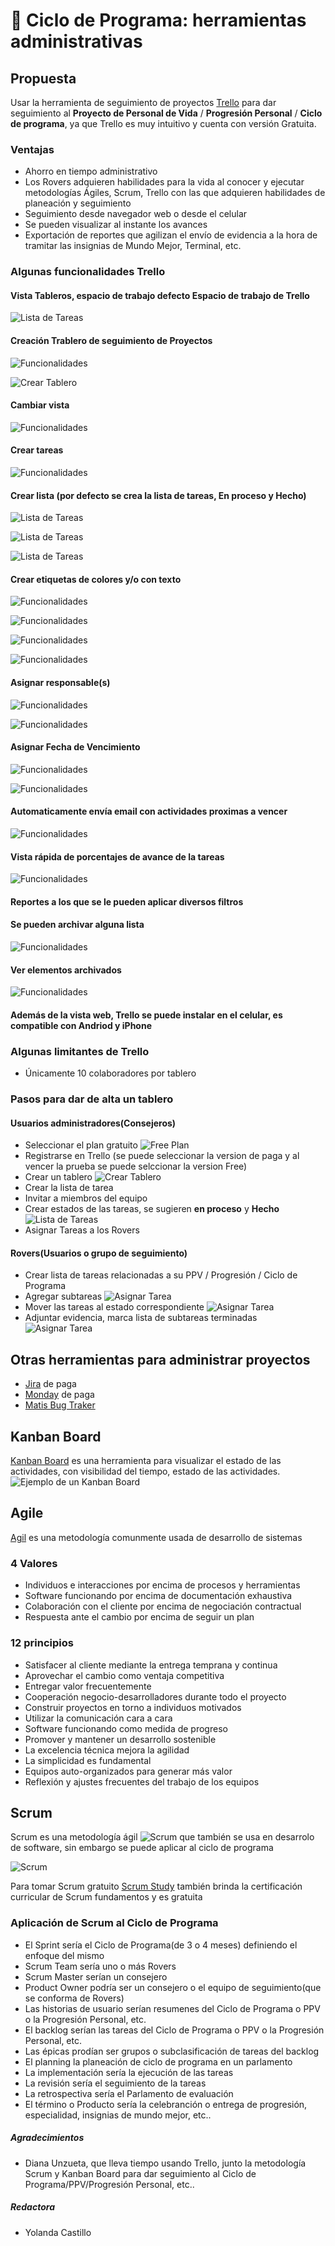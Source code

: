 # 🚀 Ciclo de Programa: herramientas administrativas

## Propuesta

Usar la herramienta de seguimiento de proyectos [Trello](https://trello.com/es/tour) para dar seguimiento al **Proyecto de Personal de Vida** 
/ **Progresión Personal** / **Ciclo de programa**, ya que Trello es muy intuitivo y cuenta con versión Gratuita.

### Ventajas

- Ahorro en tiempo administrativo
- Los Rovers adquieren habilidades para la vida al  conocer y ejecutar metodologías Ágiles, Scrum, Trello con las que adquieren habilidades de planeación y seguimiento
- Seguimiento desde navegador web o desde el celular
- Se pueden visualizar al instante los avances
- Exportación de reportes que agilizan el envío de evidencia a la hora de tramitar las insignias de Mundo Mejor, Terminal, etc.


### Algunas funcionalidades Trello

#### Vista Tableros, espacio de trabajo defecto **Espacio de trabajo de Trello**

  ![Lista de Tareas](img/trello/espacioTrabajo.png)

#### Creación Trablero de seguimiento de Proyectos 

  ![Funcionalidades](img/trello/crearTablero-0.png) 

  ![Crear Tablero](img/trello/crearTablero.png)

#### Cambiar vista 

  ![Funcionalidades](img/trello/cambiarVista.png) 

#### Crear tareas

  ![Funcionalidades](img/trello/crearTarea.png)

#### Crear lista (por defecto se crea la lista de tareas, **En proceso** y **Hecho**) 

  ![Lista de Tareas](img/trello/listaTareasEstados.png) 

  ![Lista de Tareas](img/trello/agregarLista.png)

  ![Lista de Tareas](img/trello/agregarLista-detalle.png)
#### Crear etiquetas de colores y/o con texto 

  ![Funcionalidades](img/trello/editarTarea.png) 

  ![Funcionalidades](img/trello/fucionalidades.png)

  ![Funcionalidades](img/trello/etiquetarTarea.png)

  ![Funcionalidades](img/trello/seleccionaEtiqueta.png)

#### Asignar responsable(s)

  ![Funcionalidades](img/trello/asignarMiembro-0.png) 

  ![Funcionalidades](img/trello/asignarMiembro.png)

#### Asignar Fecha de Vencimiento

  ![Funcionalidades](img/trello/asignarFechaVencimiento.png)

  ![Funcionalidades](img/trello/asignarFechaVencimiento-1.png)

#### Automaticamente envía email con actividades proximas a vencer

  ![Funcionalidades](img/trello/notificaionEmail.png)

#### Vista rápida de porcentajes de avance de la tareas

  ![Funcionalidades](img/trello/porcentajeAvance.png)

#### Reportes a los que se le pueden aplicar diversos filtros

#### Se pueden archivar alguna lista
  ![Funcionalidades](img/trello/archivarLista.png)

#### Ver elementos archivados

  ![Funcionalidades](img/trello/verArchivados-0.png)

#### Además de la vista web, Trello se puede instalar en el celular, es compatible con Andriod y iPhone

### Algunas limitantes de Trello

- Únicamente 10 colaboradores por tablero

### Pasos para dar de alta un tablero

#### Usuarios administradores(Consejeros)
 
- Seleccionar el plan gratuito ![Free Plan](img/trello/tiposPlanes.png)
- Registrarse en Trello (se puede seleccionar la version de paga y al vencer la prueba se puede selccionar la version Free)
- Crear un tablero ![Crear Tablero](img/trello/crearTablero.png)
- Crear la lista de tarea
- Invitar a miembros del equipo
- Crear estados de las tareas, se sugieren **en proceso** y **Hecho** 
![Lista de Tareas](img/trello/listaTareasEstados.png)
- Asignar Tareas a los Rovers


#### Rovers(Usuarios o grupo de seguimiento)

- Crear lista de tareas relacionadas a su PPV / Progresión / Ciclo de Programa 
- Agregar subtareas 
![Asignar Tarea](img/trello/asignarSubtarea.png)
- Mover las tareas al estado correspondiente 
![Asignar Tarea](img/trello/listaTareasEstados.png)
- Adjuntar evidencia, marca lista de subtareas terminadas 
![Asignar Tarea](img/trello/porcentajeAvance.png)

## Otras herramientas para administrar proyectos

- [Jira](https://www.atlassian.com/) de paga
- [Monday](https://monday.com/) de paga
- [Matis Bug Traker](https://mantisbt.org/)

## Kanban Board

[Kanban Board](https://www.atlassian.com/es/agile/kanban/boards) es una herramienta para visualizar el estado de las actividades, 
con visibilidad del tiempo, estado de las actividades.
![Ejemplo de un Kanban Board](https://upload.wikimedia.org/wikipedia/commons/b/b4/Abstract_Kanban_Board.svg)

## Agile

[Agil](https://sentrio.io/blog/valores-principios-agile-manifiesto-agil/) es una metodología comunmente usada de desarrollo de sistemas

### 4 Valores
- Individuos e interacciones por encima de procesos y herramientas
- Software funcionando por encima de documentación exhaustiva
- Colaboración con el cliente por encima de negociación contractual
- Respuesta ante el cambio por encima de seguir un plan

### 12 principios
- Satisfacer al cliente mediante la entrega temprana y continua
- Aprovechar el cambio como ventaja competitiva
- Entregar valor frecuentemente
- Cooperación negocio-desarrolladores durante todo el proyecto
- Construir proyectos en torno a individuos motivados
- Utilizar la comunicación cara a cara
- Software funcionando como medida de progreso
- Promover y mantener un desarrollo sostenible
- La excelencia técnica mejora la agilidad
- La simplicidad es fundamental
- Equipos auto-organizados para generar más valor
- Reflexión y ajustes frecuentes del trabajo de los equipos


## Scrum

Scrum es una metodología ágil ![Scrum](https://www.atlassian.com/es/agile/scrum) 
que también se usa en desarrolo de software, sin embargo se puede aplicar al ciclo de programa

![Scrum](https://www.nimblework.com/wp-content/uploads/2022/12/scrum-methodology.webp)

Para tomar Scrum gratuito [Scrum Study](https://www.scrumstudy.com/) 
también brinda la certificación curricular de Scrum fundamentos y es gratuita

### Aplicación de Scrum al Ciclo de Programa

- El Sprint sería el Ciclo de Programa(de 3 o 4 meses) definiendo el enfoque del mismo
- Scrum Team sería uno o más Rovers
- Scrum Master serían un consejero
- Product Owner podría ser un consejero o el equipo de seguimiento(que se conforma de Rovers)
- Las historias de usuario serían resumenes del Ciclo de Programa o PPV o la Progresión Personal, etc.
- El backlog serían las tareas del Ciclo de Programa o PPV o la Progresión Personal, etc.
- Las épicas prodían ser grupos o subclasificación de tareas del backlog
- El planning la planeación de ciclo de programa en un parlamento
- La implementación sería la ejecución de las tareas
- La revisión sería el seguimiento de la tareas
- La retrospectiva sería el Parlamento de evaluación
- El término o Producto sería la celebranción o entrega de progresión, especialidad, insignias de mundo mejor, etc..

##### Agradecimientos

- Diana Unzueta, que lleva tiempo usando Trello, junto la metodología Scrum y Kanban Board para dar seguimiento al Ciclo de Programa/PPV/Progresión Personal, etc..


##### Redactora

- Yolanda Castillo